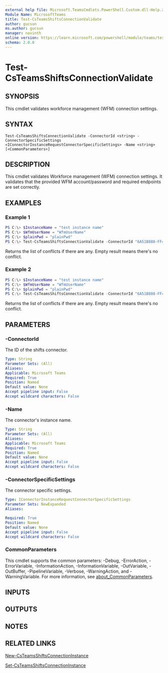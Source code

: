 ```yaml
---
external help file: Microsoft.TeamsCmdlets.PowerShell.Custom.dll-Help.xml
Module Name: MicrosoftTeams
title: Test-CsTeamsShiftsConnectionValidate
author: gucsun
ms.author: gucsun
manager: navinth
online version: https://learn.microsoft.com/powershell/module/teams/test-csteamsshiftsconnectionvalidate
schema: 2.0.0
---
```


# Test-CsTeamsShiftsConnectionValidate

## SYNOPSIS

This cmdlet validates workforce management (WFM) connection settings.

## SYNTAX

```
Test-CsTeamsShiftsConnectionValidate -ConnectorId <string> -ConnectorSpecificSettings <IConnectorInstanceRequestConnectorSpecificSettings> -Name <string> [<CommonParameters>]
```

## DESCRIPTION

This cmdlet validates Workforce management (WFM) connection settings. It validates that the provided WFM account/password and required endpoints are set correctly.

## EXAMPLES

### Example 1
```powershell
PS C:\> $InstanceName = "test instance name"
PS C:\> $WfmUserName = "WfmUserName"
PS C:\> $plainPwd = "plainPwd"
PS C:\> Test-CsTeamsShiftsConnectionValidate -ConnectorId "6A51B888-FF44-4FEA-82E1-839401E00000" -ConnectorSpecificSettings (New-Object Microsoft.Teams.ConfigAPI.Cmdlets.Generated.Models.ConnectorSpecificBlueYonderSettingsRequest -Property @{ AdminApiUrl = "https://contoso.com/retail/data/wfmadmin/api/v1-beta3"; SiteManagerUrl = "https://contoso.com/retail/data/wfmsm/api/v1-beta4"; EssApiUrl = "https://contoso.com/retail/data/wfmess/api/v1-beta2"; RetailWebApiUrl = "https://contoso.com/retail/data/retailwebapi/api/v1"; CookieAuthUrl = "https://contoso.com/retail/data/login"; FederatedAuthUrl = "https://contoso.com/retail/data/login"; LoginUserName = "PlaceholderForUsername"; LoginPwd = "PlaceholderForPassword" }) -Name $InstanceName
```

Returns the list of conflicts if there are any. Empty result means there's no conflict.

### Example 2
```powershell
PS C:\> $InstanceName = "test instance name"
PS C:\> $WfmUserName = "WfmUserName"
PS C:\> $plainPwd = "plainPwd"
PS C:\> Test-CsTeamsShiftsConnectionValidate -ConnectorId "6A51B888-FF44-4FEA-82E1-839401E00000" -ConnectorSpecificSettings (New-Object Microsoft.Teams.ConfigAPI.Cmdlets.Generated.Models.ConnectorSpecificUkgDimensionsSettingsRequest -Property @{ apiUrl = "https://contoso.com/api"; ssoUrl = "https://contoso.com/sso"; appKey = "myAppKey"; clientId = "myClientId"; clientSecret = "PlaceholderForClientSecret"; LoginUserName = "PlaceholderForUsername"; LoginPwd = "PlaceholderForPassword" }) -Name $InstanceName
```

Returns the list of conflicts if there are any. Empty result means there's no conflict.

## PARAMETERS

### -ConnectorId

The ID of the shifts connector.

```yaml
Type: String
Parameter Sets: (All)
Aliases:
Applicable: Microsoft Teams
Required: True
Position: Named
Default value: None
Accept pipeline input: False
Accept wildcard characters: False
```

### -Name

The connector's instance name.

```yaml
Type: String
Parameter Sets: (All)
Aliases:
Applicable: Microsoft Teams
Required: True
Position: Named
Default value: None
Accept pipeline input: False
Accept wildcard characters: False
```

### -ConnectorSpecificSettings
The connector specific settings.

```yaml
Type: IConnectorInstanceRequestConnectorSpecificSettings
Parameter Sets: NewExpanded
Aliases:

Required: True
Position: Named
Default value: None
Accept pipeline input: False
Accept wildcard characters: False
```

### CommonParameters
This cmdlet supports the common parameters: -Debug, -ErrorAction, -ErrorVariable, -InformationAction, -InformationVariable, -OutVariable, -OutBuffer, -PipelineVariable, -Verbose, -WarningAction, and -WarningVariable. For more information, see [about_CommonParameters](https://go.microsoft.com/fwlink/?LinkID=113216).

## INPUTS

## OUTPUTS

## NOTES

## RELATED LINKS

[New-CsTeamsShiftsConnectionInstance](https://learn.microsoft.com/powershell/module/teams/new-csteamsshiftsconnectioninstance)

[Set-CsTeamsShiftsConnectionInstance](https://learn.microsoft.com/powershell/module/teams/set-csteamsshiftsconnectioninstance)

